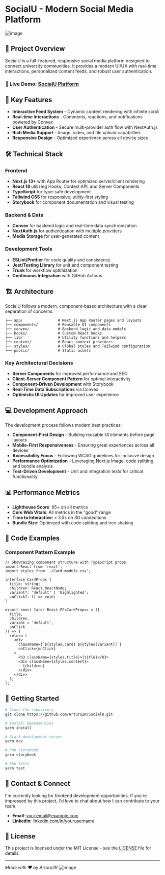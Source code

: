 # SocialU - Modern Social Media Platform

![image](https://github.com/user-attachments/assets/c11308cb-18c5-4920-922d-68e3bf528a23)


## 📱 Project Overview

SocialU is a full-featured, responsive social media platform designed to connect university communities. It provides a modern UI/UX with real-time interactions, personalized content feeds, and robust user authentication.

### 🌟 Live Demo: [SocialU Platform](https://socialu.vercel.app)

## 🚀 Key Features

- **Interactive Feed System** - Dynamic content rendering with infinite scroll
- **Real-time Interactions** - Comments, reactions, and notifications powered by Convex
- **User Authentication** - Secure multi-provider auth flow with NextAuth.js
- **Rich Media Support** - Image, video, and file upload capabilities
- **Responsive Design** - Optimized experience across all device sizes

## 🛠️ Technical Stack

### Frontend
- **Next.js 13+** with App Router for optimized server/client rendering
- **React 18** utilizing Hooks, Context API, and Server Components
- **TypeScript** for type-safe development
- **Tailwind CSS** for responsive, utility-first styling
- **Storybook** for component documentation and visual testing

### Backend & Data
- **Convex** for backend logic and real-time data synchronization
- **NextAuth.js** for authentication with multiple providers
- **Media Storage** for user-generated content

### Development Tools
- **ESLint/Prettier** for code quality and consistency
- **Jest/Testing Library** for unit and component testing
- **Trunk** for workflow optimization
- **Continuous Integration** with GitHub Actions

## 🏗️ Architecture

SocialU follows a modern, component-based architecture with a clear separation of concerns:

```
├── app/                # Next.js App Router pages and layouts
├── components/         # Reusable UI components
├── convex/             # Backend logic and data models
├── hooks/              # Custom React hooks
├── lib/                # Utility functions and helpers
├── context/            # React context providers
├── styles/             # Global styles and Tailwind configuration
└── public/             # Static assets
```

### Key Architectural Decisions

- **Server Components** for improved performance and SEO
- **Client-Server Component Pattern** for optimal interactivity
- **Component-Driven Development** with Storybook
- **Real-Time Data Subscriptions** via Convex
- **Optimistic UI Updates** for improved user experience

## 💻 Development Approach

The development process follows modern best practices:

- **Component-First Design** - Building reusable UI elements before page layouts
- **Mobile-First Responsiveness** - Ensuring great experiences across all devices
- **Accessibility Focus** - Following WCAG guidelines for inclusive design
- **Performance Optimization** - Leveraging Next.js Image, code splitting, and bundle analysis
- **Test-Driven Development** - Unit and integration tests for critical functionality

## 📊 Performance Metrics

- **Lighthouse Score**: 95+ on all metrics
- **Core Web Vitals**: All metrics in the "good" range
- **Time to Interactive**: < 3.5s on 3G connections
- **Bundle Size**: Optimized with code splitting and tree shaking

## 🧩 Code Examples

### Component Pattern Example

```tsx
// Showcasing component structure with TypeScript props
import React from 'react';
import styles from './Card.module.css';

interface CardProps {
  title: string;
  children: React.ReactNode;
  variant?: 'default' | 'highlighted';
  onClick?: () => void;
}

export const Card: React.FC<CardProps> = ({ 
  title, 
  children, 
  variant = 'default',
  onClick 
}) => {
  return (
    <div 
      className={`${styles.card} ${styles[variant]}`}
      onClick={onClick}
    >
      <h3 className={styles.title}>{title}</h3>
      <div className={styles.content}>
        {children}
      </div>
    </div>
  );
};
```

## 🚀 Getting Started

```bash
# Clone the repository
git clone https://github.com/Arturo2R/SocialU.git

# Install dependencies
yarn install

# Start development server
yarn dev

# Run Storybook
yarn storybook

# Run tests
yarn test
```

## 📱 Contact & Connect

I'm currently looking for frontend development opportunities. If you're impressed by this project, I'd love to chat about how I can contribute to your team.

- **Email**: [your.email@example.com](mailto:arosenstielhl@uninorte.edu.co)
- **LinkedIn**: [linkedin.com/in/yourusername](https://linkedin.com/in/_arturo2r)

## 📜 License

This project is licensed under the MIT License - see the [LICENSE](LICENSE) file for details.

---

*Made with ❤️ by Arturo2R*
![image](https://github.com/user-attachments/assets/f9f2a384-fa30-4cfe-8424-4605ac96d1a6)
